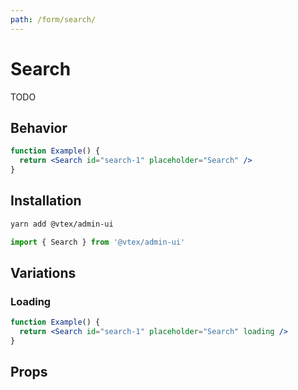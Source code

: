 ```yaml
---
path: /form/search/
---
```


# Search

TODO

## Behavior

```jsx
function Example() {
  return <Search id="search-1" placeholder="Search" />
}
```

## Installation

```bash isStatic
yarn add @vtex/admin-ui
```

```jsx isStatic
import { Search } from '@vtex/admin-ui'
```

## Variations

### Loading

```jsx
function Example() {
  return <Search id="search-1" placeholder="Search" loading />
}
```

## Props

<propdetails heading="Search" component="Search"></propdetails>
